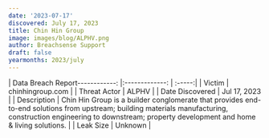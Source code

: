 ```yaml
---
date: '2023-07-17'
discovered: July 17, 2023
title: Chin Hin Group
image: images/blog/ALPHV.png
author: Breachsense Support
draft: false
yearmonths: 2023/july
---
```


| Data Breach Report------------:     |:-------------:    | :-----:|
| Victim      | chinhingroup.com      | 
| Threat Actor      | ALPHV      | 
| Date Discovered      | Jul 17, 2023      | 
| Description      | Chin Hin Group is a builder conglomerate that provides end-to-end solutions from upstream; building materials manufacturing, construction engineering to downstream; property development and home & living solutions.      | 
| Leak Size      | Unknown      | 

